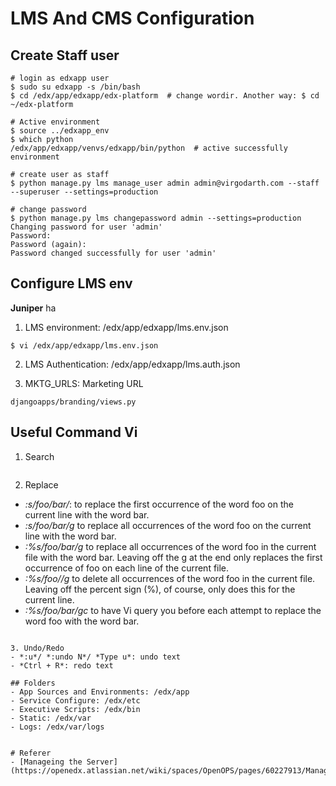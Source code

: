 # LMS And CMS Configuration
## Create Staff user
```
# login as edxapp user
$ sudo su edxapp -s /bin/bash
$ cd /edx/app/edxapp/edx-platform  # change wordir. Another way: $ cd ~/edx-platform

# Active environment
$ source ../edxapp_env
$ which python
/edx/app/edxapp/venvs/edxapp/bin/python  # active successfully environment 

# create user as staff
$ python manage.py lms manage_user admin admin@virgodarth.com --staff --superuser --settings=production

# change password
$ python manage.py lms changepassword admin --settings=production
Changing password for user 'admin'
Password:
Password (again):
Password changed successfully for user 'admin'
```

## Configure LMS env
**Juniper** ha
1. LMS environment: /edx/app/edxapp/lms.env.json
```
$ vi /edx/app/edxapp/lms.env.json
```

2. LMS Authentication: /edx/app/edxapp/lms.auth.json

1. MKTG_URLS: Marketing URL
```
djangoapps/branding/views.py
```

## Useful Command Vi
1. Search
```
```

2. Replace
- *:s/foo/bar/*: to replace the first occurrence of the word foo on the current line with the word bar.
- *:s/foo/bar/g* to replace all occurrences of the word foo on the current line with the word bar.
- *:%s/foo/bar/g* to replace all occurrences of the word foo in the current file with the word bar. Leaving off the g at the end only replaces the first occurrence of foo on each line of the current file.
- *:%s/foo//g* to delete all occurrences of the word foo in the current file. Leaving off the percent sign (%), of course, only does this for the current line.
- *:%s/foo/bar/gc* to have Vi query you before each attempt to replace the word foo with the word bar.
```

3. Undo/Redo
- *:u*/ *:undo N*/ *Type u*: undo text
- *Ctrl + R*: redo text

## Folders
- App Sources and Environments: /edx/app
- Service Configure: /edx/etc
- Executive Scripts: /edx/bin
- Static: /edx/var
- Logs: /edx/var/logs


# Referer
- [Manageing the Server](https://openedx.atlassian.net/wiki/spaces/OpenOPS/pages/60227913/Managing+Open+edX+Tips+and+Tricks)
